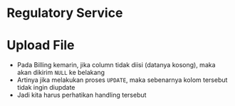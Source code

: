 # Regulatory Service

# Upload File
- Pada Billing kemarin, jika column tidak diisi (datanya kosong), maka akan dikirim `NULL` ke belakang
- Artinya jika melakukan proses `UPDATE`, maka sebenarnya kolom tersebut tidak ingin diupdate
- Jadi kita harus perhatikan handling tersebut